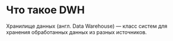 # Что такое DWH  
Хранилище данных (англ. Data Warehouse) — класс систем для хранения обработанных данных из разных источников. 

